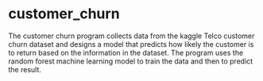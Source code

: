 # customer_churn
The customer churn program collects data from the kaggle Telco customer churn dataset and designs a model that predicts how likely the customer is to return based on the information in the dataset. The program uses the random forest machine learning model to train the data and then to predict the result.
